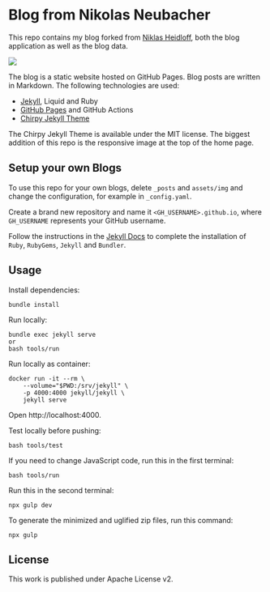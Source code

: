 # Blog from Nikolas Neubacher

This repo contains my blog forked from [Niklas Heidloff](https://heidloff.net), both the blog application as well as the blog data.

<kbd><img src="assets/img/2023/01/IMG_2075.JPG" /></kbd>

The blog is a static website hosted on GitHub Pages. Blog posts are written in Markdown. The following technologies are used:

* [Jekyll](https://jekyllrb.com/), Liquid and Ruby
* [GitHub Pages](https://pages.github.com/) and GitHub Actions
* [Chirpy Jekyll Theme](https://github.com/cotes2020/jekyll-theme-chirpy)

The Chirpy Jekyll Theme is available under the MIT license. The biggest addition of this repo is the responsive image at the top of the home page.


## Setup your own Blogs

To use this repo for your own blogs, delete `_posts` and `assets/img` and change the configuration, for example in `_config.yaml`. 

Create a brand new repository and name it `<GH_USERNAME>.github.io`, where `GH_USERNAME` represents your GitHub username.

Follow the instructions in the [Jekyll Docs](https://jekyllrb.com/docs/installation/) to complete the installation of `Ruby`, `RubyGems`, `Jekyll` and `Bundler`.


## Usage

Install dependencies:

```
bundle install
```

Run locally:

```
bundle exec jekyll serve
or
bash tools/run
```

Run locally as container:

```
docker run -it --rm \
    --volume="$PWD:/srv/jekyll" \
    -p 4000:4000 jekyll/jekyll \
    jekyll serve
```

Open http://localhost:4000.

Test locally before pushing:

```
bash tools/test
```

If you need to change JavaScript code, run this in the first terminal:

```
bash tools/run
```

Run this in the second terminal:

```
npx gulp dev
```

To generate the minimized and uglified zip files, run this command:

```
npx gulp 
```


## License

This work is published under Apache License v2.
